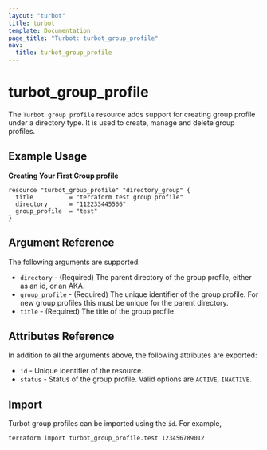 ```yaml
---
layout: "turbot"
title: turbot
template: Documentation
page_title: "Turbot: turbot_group_profile"
nav:
  title: turbot_group_profile
---
```


# turbot_group_profile

The `Turbot group profile` resource adds support for creating group profile under a directory type. It is used to create, manage and delete group profiles.

## Example Usage

**Creating Your First Group profile**

```hcl
resource "turbot_group_profile" "directory_group" {
  title          = "terraform test group profile"
  directory      = "112233445566"
  group_profile  = "test"
}
```

## Argument Reference

The following arguments are supported:

- `directory` - (Required) The parent directory of the group profile, either as an id, or an AKA.
- `group_profile` - (Required)  The unique identifier of the group profile. For new group profiles this must be unique for the parent directory.
- `title` - (Required)  The title of the group profile.

## Attributes Reference

In addition to all the arguments above, the following attributes are exported:

- `id` - Unique identifier of the resource.
- `status` - Status of the group profile. Valid options are `ACTIVE`, `INACTIVE`.

## Import

Turbot group profiles can be imported using the `id`. For example,

```
terraform import turbot_group_profile.test 123456789012
```